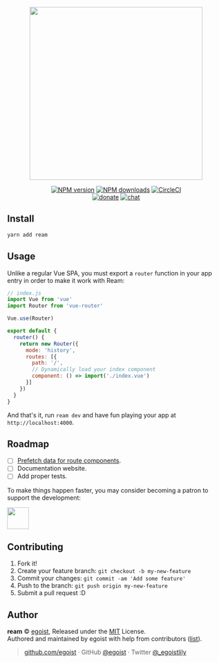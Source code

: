 <p align="center">
<img src="https://user-images.githubusercontent.com/8784712/36352897-581670e6-14fa-11e8-98e6-163f10bd8ab5.png" width="400">
</p>

<p align="center"><a href="https://npmjs.com/package/ream"><img src="https://img.shields.io/npm/v/ream.svg?style=for-the-badge" alt="NPM version"></a> <a href="https://npmjs.com/package/ream"><img src="https://img.shields.io/npm/dm/ream.svg?style=for-the-badge" alt="NPM downloads"></a> <a href="https://circleci.com/gh/ream/ream/tree/master"><img src="https://img.shields.io/circleci/project/github/ream/ream/master.svg?style=for-the-badge" alt="CircleCI"></a>  <br><a href="https://github.com/egoist/donate"><img src="https://img.shields.io/badge/$-donate-ff69b4.svg?maxAge=2592000&amp;style=for-the-badge" alt="donate"></a> <a href="https://chat.egoist.moe"><img src="https://img.shields.io/badge/chat-on%20discord-7289DA.svg?style=for-the-badge" alt="chat"></a></p>

## Install

```bash
yarn add ream
```

## Usage

Unlike a regular Vue SPA, you must export a `router` function in your app entry in order to make it work with Ream:

```js
// index.js
import Vue from 'vue'
import Router from 'vue-router'

Vue.use(Router)

export default {
  router() {
    return new Router({
      mode: 'history',
      routes: [{
        path: '/',
        // Dynamically load your index component
        component: () => import('./index.vue')
      }]
    })
  }
}
```

And that's it, run `ream dev` and have fun playing your app at `http://localhost:4000`.

## Roadmap

- [ ] [Prefetch data for route components](https://github.com/ream/ream/issues/74).
- [ ] Documentation website.
- [ ] Add proper tests.

To make things happen faster, you may consider becoming a patron to support the development:

<a href="https://patreon.com/egoist">
<img src="https://c5.patreon.com/external/logo/become_a_patron_button@2x.png" height="50">
</a>

## Contributing

1. Fork it!
2. Create your feature branch: `git checkout -b my-new-feature`
3. Commit your changes: `git commit -am 'Add some feature'`
4. Push to the branch: `git push origin my-new-feature`
5. Submit a pull request :D


## Author

**ream** © [egoist](https://github.com/egoist), Released under the [MIT](./LICENSE) License.<br>
Authored and maintained by egoist with help from contributors ([list](https://github.com/ream/ream/contributors)).

> [github.com/egoist](https://github.com/egoist) · GitHub [@egoist](https://github.com/egoist) · Twitter [@_egoistlily](https://twitter.com/_egoistlily)
